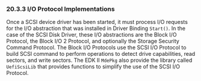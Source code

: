 <!--- @file
  20.3.3 I/O Protocol Implementations

  Copyright (c) 2012-2018, Intel Corporation. All rights reserved.<BR>

  Redistribution and use in source (original document form) and 'compiled'
  forms (converted to PDF, epub, HTML and other formats) with or without
  modification, are permitted provided that the following conditions are met:

  1) Redistributions of source code (original document form) must retain the
     above copyright notice, this list of conditions and the following
     disclaimer as the first lines of this file unmodified.

  2) Redistributions in compiled form (transformed to other DTDs, converted to
     PDF, epub, HTML and other formats) must reproduce the above copyright
     notice, this list of conditions and the following disclaimer in the
     documentation and/or other materials provided with the distribution.

  THIS DOCUMENTATION IS PROVIDED BY TIANOCORE PROJECT "AS IS" AND ANY EXPRESS OR
  IMPLIED WARRANTIES, INCLUDING, BUT NOT LIMITED TO, THE IMPLIED WARRANTIES OF
  MERCHANTABILITY AND FITNESS FOR A PARTICULAR PURPOSE ARE DISCLAIMED. IN NO
  EVENT SHALL TIANOCORE PROJECT  BE LIABLE FOR ANY DIRECT, INDIRECT, INCIDENTAL,
  SPECIAL, EXEMPLARY, OR CONSEQUENTIAL DAMAGES (INCLUDING, BUT NOT LIMITED TO,
  PROCUREMENT OF SUBSTITUTE GOODS OR SERVICES; LOSS OF USE, DATA, OR PROFITS;
  OR BUSINESS INTERRUPTION) HOWEVER CAUSED AND ON ANY THEORY OF LIABILITY,
  WHETHER IN CONTRACT, STRICT LIABILITY, OR TORT (INCLUDING NEGLIGENCE OR
  OTHERWISE) ARISING IN ANY WAY OUT OF THE USE OF THIS DOCUMENTATION, EVEN IF
  ADVISED OF THE POSSIBILITY OF SUCH DAMAGE.

-->

### 20.3.3 I/O Protocol Implementations

Once a SCSI device driver has been started, it must process I/O requests for
the I/O abstraction that was installed in Driver Binding `Start()`. In the case
of the SCSI Disk Driver, these I/O abstractions are the Block I/O Protocol, the Block I/O 2
Protocol, and optionally the Storage Security Command Protocol. The Block I/O
Protocols use the SCSI I/O Protocol to build SCSI command to perform operations
to detect drive capabilities, read sectors, and write sectors. The EDK II
`MdePkg` also provide the library called `UefiScsiLib` that provides functions
to simplify the use of the SCSI I/O Protocol.
